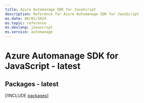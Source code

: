 ```yaml
---
title: Azure Automanage SDK for JavaScript
description: Reference for Azure Automanage SDK for JavaScript
ms.date: 08/01/2024
ms.topic: reference
ms.devlang: javascript
ms.service: automanage
---
```

# Azure Automanage SDK for JavaScript - latest
## Packages - latest
[!INCLUDE [packages](automanage-index.md)]